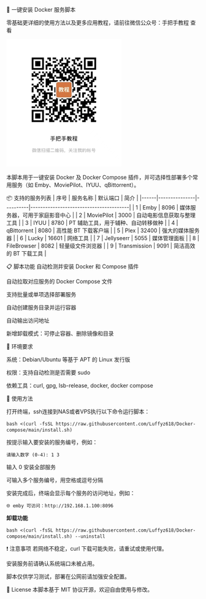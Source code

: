🚀 一键安装 Docker 服务脚本

零基础更详细的使用方法以及更多应用教程，请前往微信公众号：手把手教程 查看

<img src="assets/preview.jpg" alt="公众号" width="300">

本脚本用于一键安装 Docker 及 Docker Compose 插件，并可选择性部署多个常用服务（如 Emby、MoviePilot、IYUU、qBittorrent）。

📦 支持的服务列表
| 序号 | 服务名称      | 默认端口 | 简介                                   |
|------|---------------|----------|----------------------------------------|
| 1    | Emby          | 8096     | 媒体服务器，可用于家庭影音中心         |
| 2    | MoviePilot    | 3000     | 自动电影信息获取与整理工具             |
| 3    | IYUU          | 8780     | PT 辅助工具，用于辅种、自动转移做种    |
| 4    | qBittorrent   | 8080     | 高性能 BT 下载客户端                   |
| 5    | Plex          | 32400    | 强大的媒体服务器                       |
| 6    | Lucky         | 16601    | 网络工具                               |
| 7    | Jellyseerr    | 5055     | 媒体管理面板                           |
| 8    | FileBrowser   | 8082     | 轻量级文件浏览器                       |
| 9    | Transmission  | 9091     | 简洁高效的 BT 下载工具 |


📋 脚本功能
自动检测并安装 Docker 和 Compose 插件

自动拉取对应服务的 Docker Compose 文件

支持批量或单项选择部署服务

自动创建服务目录并运行容器

自动输出访问地址

新增卸载模式：可停止容器、删除镜像和目录

🧰 环境要求

系统：Debian/Ubuntu 等基于 APT 的 Linux 发行版

权限：支持自动检测是否需要 sudo

依赖工具：curl, gpg, lsb-release, docker, docker compose

🚀 使用方法

打开终端，ssh连接到NAS或者VPS执行以下命令运行脚本：

```
bash <(curl -fsSL https://raw.githubusercontent.com/Luffyz618/Docker-compose/main/install.sh)
```
按提示输入要安装的服务编号，例如：


```
请输入数字 (0-4): 1 3
```
输入 0 安装全部服务

可输入多个服务编号，用空格或逗号分隔

安装完成后，终端会显示每个服务的访问地址，例如：
```
🌐 emby 可访问：http://192.168.1.100:8096
```

<strong>卸载功能</strong>
```
bash <(curl -fsSL https://raw.githubusercontent.com/Luffyz618/Docker-compose/main/install.sh) --uninstall
```

❗ 注意事项
若网络不稳定，curl 下载可能失败，请重试或使用代理。

安装服务前请确认系统端口未被占用。

脚本仅供学习测试，部署在公网前请加强安全配置。

📄 License
本脚本基于 MIT 协议开源，欢迎自由使用与修改。

